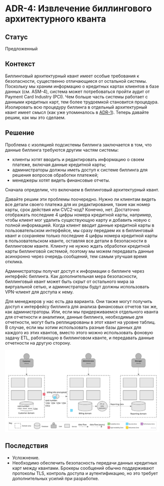 # ADR-4: Извлечение биллингового архитектурного кванта

## Статус

Предложенный

## Контекст

Биллинговый архитектурный квант имеет особые требования к безопасности, существенно отличающиеся от остальной системы. Поскольку мы храним информацию о кредитных картах клиентов в базе данных (см. ASM-4), система может потребоваться пройти аудит от Payment Card Industry (PCI). Чем больше часть системы работает с данными кредитных карт, тем более трудоемкой становится процедура.  
Изолировать всю процедуру биллинга в отдельный архитектурный квант имеет смысл (как уже упоминалось в [ADR-1](ADR/ADR-1-service-based.md)). Теперь давайте решим, как мы это сделаем.

## Решение

Проблема с изоляцией подсистемы биллинга заключается в том, что данные биллинга требуются другим частям системы:

- клиенты хотят вводить и редактировать информацию о своем платеже, включая данные кредитной карты;
- администраторы должны иметь доступ к системе биллинга для решения вопросов обработки платежей;
- менеджеры хотят видеть финансовые отчеты.

Сначала определим, что включаем в биллинговый архитектурный квант.

Давайте решим эти проблемы поочередно. Нужно ли клиентам видеть все детали своего платежа для их редактирования, такие как номер карты, срок действия или CVC2-код? Конечно, нет. Достаточно отображать последние 4 цифры номера кредитной карты, например, чтобы клиент мог удалить существующую карту и добавить новую с полной информацией.
Когда клиент вводит данные кредитной карты в пользовательском интерфейсе, мы сразу передаем их в биллинговый квант и сохраняем только последние 4 цифры номера кредитной карты в пользовательском кванте, оставляя все детали в безопасности в биллинговом кванте. Клиенту не нужно ждать обработки кредитной карты биллинговой системой, поэтому мы можем передавать данные асинхронно через очередь сообщений, тем самым улучшая время отклика.

Администраторы получат доступ к информации о биллинге через интерфейс биллинга. Как дополнительная мера безопасности, биллинговый квант может быть скрыт от остального мира за виртуальной сетью, и администраторы будут должны использовать VPN-клиент для доступа к нему.

Для менеджеров у нас есть два варианта. Они также могут получить доступ к интерфейсу биллинга для анализа финансовых отчетов так же, как администраторы. Или, если мы придерживаемся отдельного кванта для отчетности и аналитики, данные биллинга, необходимые для отчетности, могут быть реплицированы в этот квант на уровне таблиц. В случае, если мы хотим использовать разные базы данных для каждого из этих квантов, вместо этого можно использовать фоновую задачу ETL, работающую в биллинговом кванте, и передавать данные отчетности на другую сторону.

![Биллинговый квант](../images/adr-4.jpg)

## Последствия

- Усложнение.
- Необходимо обеспечить безопасность передачи данных кредитных карт между квантами. Брокеры сообщений обычно поддерживают протоколы TLS, контроль доступа и аутентификацию, но это требует дополнительных усилий при разработке.
